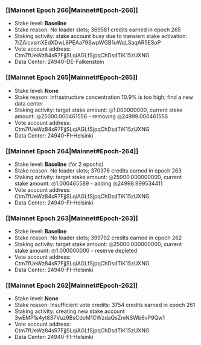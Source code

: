### [[Mainnet Epoch 266|Mainnet#Epoch-266]]
* Stake level: **Baseline**
* Stake reason: No leader slots; 369581 credits earned in epoch 265
* Staking activity: stake account busy due to transient stake activation: 7rZAicvsmXEdXDwL8PEAa79SwpWGB1uWqLSaqAR5ESoP
* Vote account address: Ctm7fUeWz84sR7FjjSLqiAGLfSjpqChDsdTiK15zUXNG
* Data Center: 24940-DE-Falkenstein
### [[Mainnet Epoch 265|Mainnet#Epoch-265]]
* Stake level: **None**
* Stake reason: infrastructure concentration 10.9% is too high; find a new data center
* Staking activity: target stake amount: ◎1.000000000, current stake amount: ◎25000.000461556 - removing ◎24999.000461556
* Vote account address: Ctm7fUeWz84sR7FjjSLqiAGLfSjpqChDsdTiK15zUXNG
* Data Center: 24940-FI-Helsinki
### [[Mainnet Epoch 264|Mainnet#Epoch-264]]
* Stake level: **Baseline** (for 2 epochs)
* Stake reason: No leader slots; 370376 credits earned in epoch 263
* Staking activity: target stake amount: ◎25000.000000000, current stake amount: ◎1.000465589 - adding ◎24998.999534411
* Vote account address: Ctm7fUeWz84sR7FjjSLqiAGLfSjpqChDsdTiK15zUXNG
* Data Center: 24940-FI-Helsinki
### [[Mainnet Epoch 263|Mainnet#Epoch-263]]
* Stake level: **Baseline**
* Stake reason: No leader slots; 399792 credits earned in epoch 262
* Staking activity: target stake amount: ◎25000.000000000, current stake amount: ◎1.000000000 - reserve depleted
* Vote account address: Ctm7fUeWz84sR7FjjSLqiAGLfSjpqChDsdTiK15zUXNG
* Data Center: 24940-FI-Helsinki
### [[Mainnet Epoch 262|Mainnet#Epoch-262]]
* Stake level: **None**
* Stake reason: Insufficient vote credits: 3754 credits earned in epoch 261
* Staking activity: creating new stake account 3wEMP1s4yt837Vuz9BsCdoM1CWzdaQsZmNSWb6vP9Qw1
* Vote account address: Ctm7fUeWz84sR7FjjSLqiAGLfSjpqChDsdTiK15zUXNG
* Data Center: 24940-FI-Helsinki